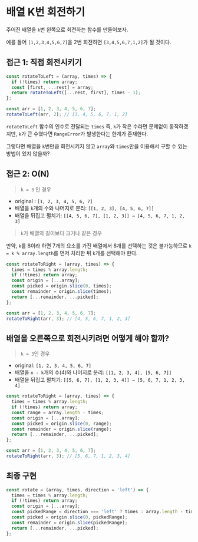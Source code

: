 # 배열 K번 회전하기

주어진 배열을 `k`번 왼쪽으로 회전하는 함수를 만들어보자.

예를 들어 `[1,2,3,4,5,6,7]`을 2번 회전하면 `[3,4,5,6,7,1,2]`가 될 것이다.

## 접근 1: 직접 회전시키기

```javascript
const rotateToLeft = (array, times) => {
  if (!times) return array;
  const [first, ...rest] = array;
  return rotateToLeft([...rest, first], times - 1);
};

const arr = [1, 2, 3, 4, 5, 6, 7];
rotateToLeft(arr, 2); // [3, 4, 5, 6, 7, 1, 2]
```

`rotateToLeft` 함수의 인수로 전달되는 `times` 즉, `k`가 작은 수라면 문제없이 동작하겠지만, `k`가 큰 수였다면 `RangeError`가 발생한다는 한계가 존재한다.

그렇다면 배열을 `k`번만큼 회전시키지 않고 `array`와 `times`만을 이용해서 구할 수 있는 방법이 있지 않을까?

## 접근 2: O(N)

> `k = 3` 인 경우

- original : `[1, 2, 3, 4, 5, 6, 7]`
- 배열을 `k`개의 수와 나머지로 분리: `[[1, 2, 3], [4, 5, 6, 7]]`
- 배열을 뒤집고 펼치기: `[[4, 5, 6, 7], [1, 2, 3]] → [4, 5, 6, 7, 1, 2, 3]`

> `k`가 배열의 길이보다 크거나 같은 경우

만약, `k`를 8이라 하면 7개의 요소를 가진 배열에서 8개를 선택하는 것은 불가능하므로 `k = k % array.length`를 먼저 처리한 뒤 `k`개를 선택해야 한다.

```javascript
const rotateToRight = (array, times) => {
  times = times % array.length;
  if (!times) return array;
  const origin = [...array];
  const picked = origin.slice(0, times);
  const remainder = origin.slice(times);
  return [...remainder, ...picked];
};

const arr = [1, 2, 3, 4, 5, 6, 7];
rotateToRight(arr, 3); // [4, 5, 6, 7, 1, 2, 3]
```

## 배열을 오른쪽으로 회전시키려면 어떻게 해야 할까?

> `k = 3`인 경우

- original: `[1, 2, 3, 4, 5, 6, 7]`
- 배열을 `n - k`개의 수(4)와 나머지로 분리: `[[1, 2, 3, 4], [5, 6, 7]]`
- 배열을 뒤집고 펼치기: `[[5, 6, 7], [1, 2, 3, 4]] → [5, 6, 7, 1, 2, 3, 4]`

```javascript
const rotateToRight = (array, times) => {
  times = times % array.length;
  if (!times) return array;
  const range = array.length - times;
  const origin = [...array];
  const picked = origin.slice(0, range);
  const remainder = origin.slice(range);
  return [...remainder, ...picked];
};

const arr = [1, 2, 3, 4, 5, 6, 7];
rotateToRight(arr, 3); // [5, 6, 7, 1, 2, 3, 4]
```

## 최종 구현

```javascript
const rotate = (array, times, direction = 'left') => {
  times = times % array.length;
  if (!times) return array;
  const origin = [...array];
  const pickedRange = direction === 'left' ? times : array.length - times;
  const picked = origin.slice(0, pickedRange);
  const remainder = origin.slice(pickedRange);
  return [...remainder, ...picked];
};
```
